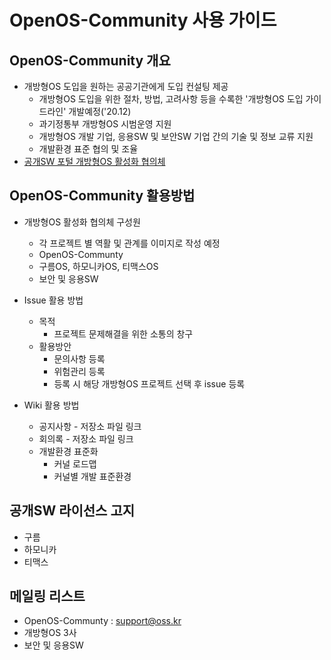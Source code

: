 # OpenOS-Community 사용 가이드

## OpenOS-Community 개요

* 개방형OS 도입을 원하는 공공기관에게 도입 컨설팅 제공
   * 개방형OS 도입을 위한 절차, 방법, 고려사항 등을 수록한 '개방형OS 도입 가이드라인' 개발예정('20.12)
   * 과기정통부 개방형OS 시범운영 지원
   * 개방형OS 개발 기업, 응용SW 및 보안SW 기업 간의 기술 및 정보 교류 지원
   * 개발환경 표준 협의 및 조율
* [공개SW 포털 개방형OS 활성화 협의체](https://www.oss.kr/open_os)

## OpenOS-Community 활용방법

* 개방형OS 활성화 협의체 구성원
  * 각 프로젝트 별 역활 및 관계를 이미지로 작성 예정
  * OpenOS-Communty
  * 구름OS, 하모니카OS, 티맥스OS
  * 보안 및 응용SW
  
* Issue 활용 방법
  * 목적
    * 프로젝트 문제해결을 위한 소통의 창구
  * 활용방안
    * 문의사항 등록
    * 위험관리 등록
    * 등록 시 해당 개방형OS 프로젝트 선택 후 issue 등록
* Wiki 활용 방법
  * 공지사항 - 저장소 파일 링크
  * 회의록 - 저장소 파일 링크
  * 개발환경 표준화
    * 커널 로드맵
    * 커널별 개발 표준환경
  
## 공개SW 라이선스 고지

* 구름
* 하모니카
* 티맥스

## 메일링 리스트

* OpenOS-Communty : support@oss.kr
* 개방형OS 3사
* 보안 및 응용SW
